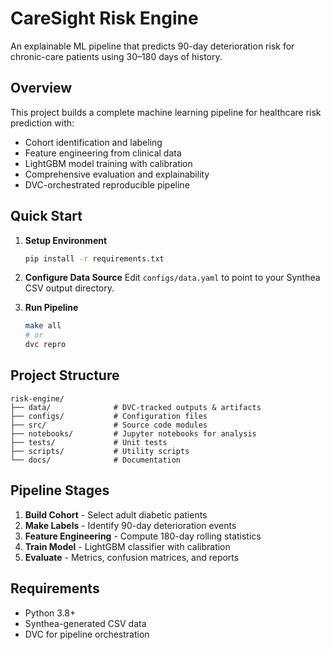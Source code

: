 # CareSight Risk Engine

An explainable ML pipeline that predicts 90-day deterioration risk for chronic-care patients using 30–180 days of history.

## Overview

This project builds a complete machine learning pipeline for healthcare risk prediction with:
- Cohort identification and labeling
- Feature engineering from clinical data
- LightGBM model training with calibration
- Comprehensive evaluation and explainability
- DVC-orchestrated reproducible pipeline

## Quick Start

1. **Setup Environment**
   ```bash
   pip install -r requirements.txt
   ```

2. **Configure Data Source**
   Edit `configs/data.yaml` to point to your Synthea CSV output directory.

3. **Run Pipeline**
   ```bash
   make all
   # or
   dvc repro
   ```

## Project Structure

```
risk-engine/
├── data/              # DVC-tracked outputs & artifacts
├── configs/           # Configuration files
├── src/               # Source code modules
├── notebooks/         # Jupyter notebooks for analysis
├── tests/             # Unit tests
├── scripts/           # Utility scripts
└── docs/              # Documentation
```

## Pipeline Stages

1. **Build Cohort** - Select adult diabetic patients
2. **Make Labels** - Identify 90-day deterioration events
3. **Feature Engineering** - Compute 180-day rolling statistics
4. **Train Model** - LightGBM classifier with calibration
5. **Evaluate** - Metrics, confusion matrices, and reports

## Requirements

- Python 3.8+
- Synthea-generated CSV data
- DVC for pipeline orchestration
